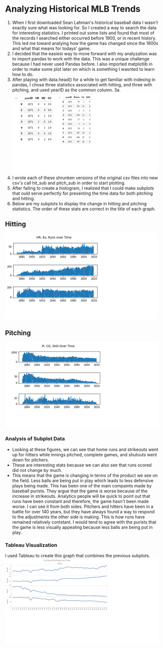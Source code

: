 # Analyzing Historical MLB Trends

1. When I first downloaded Sean Lahman's historical baseball data I wasn't exactly sure what was looking for. So I created a way to search the data for interesting statistics. I printed out some lists and found that most of the records I searched either occurred before 1900, or in recent history. This led me toward analying how the game has changed since the 1800s and what that means for todays' game. 
2. I decided that the easiest way to move forward with my analyzation was to import pandas to work with the data. This was a unique challenge because I had never used Pandas before. I also imported matplotlib in order to make some plot later on which is something I wasnted to learn how to do.  
3. After playing with data.head() for a while to get familiar with indexing in pandas, I chose three statistics associated with hitting, and three with pitching, and used yearID as the common column. 
3a. ![New Chart](Images/sub_heads.png)
4. I wrote each of these shrunken versions of the original csv files into new csv's call hit_sub and pitch_sub in order to start plotting. 
5. After failing to create a histogram, I realized that I could make subplots that ould serve perfectly for presenting the time data for both pitching and hitting. 
6. Below are my subplots to display the change in hitting and pitching statistics. The order of these stats are correct in the title of each graph.
## Hitting
![Hitting](Images/hitting.png)
## Pitching
![Pitching](Images/pitching.png)
### Analysis of Subplot Data
- Looking at these figures, we can see that home runs and strikeouts went up for hitters while innings pitched, complete games, and shutouts went down for pitchers. 
- These are interesting stats because we can also see that runs scored did not change by much. 
- This means that the game is changing in terms of the product we see on the field. Less balls are being put in play which leads to less defensive plays being made. This has been one of the main compaints made by baseball purists. They argue that the game is worse because of the increase in strikeouts. Analytics people will be quick to point out that runs have been constant and therefore, the game hasn't been made worse. I can see it from both sides. Pitchers and hitters have been in a battle for over 140 years, but they have always found a way to respond to the adjustments the other side is making. This is how runs have remained relatively contstant. I would tend to agree with the purists that the game is less visually appealing because less balls are being put in play.   
### Tableau Visualization
I used Tableau to create this graph that combines the previous subplots.
![New Chart](Images/tbl.png)